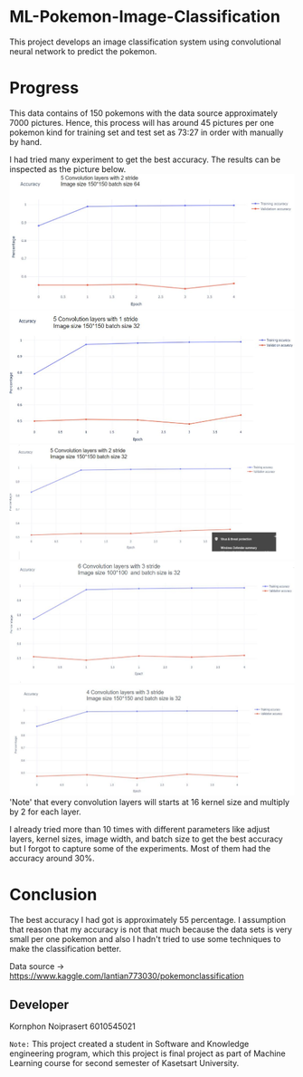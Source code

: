 # ML-Pokemon-Image-Classification
This project develops an image classification system using convolutional neural network to predict the pokemon. 

# Progress
This data contains of 150 pokemons with the data source approximately 7000 pictures. Hence, this process will has around 45 pictures per one pokemon kind for training set and test set as 73:27 in order with manually by hand.

I had tried many experiment to get the best accuracy. The results can be inspected as the picture below.
![1.JPG](picture/1.JPG)
![2.JPG](picture/2.JPG)
![3.JPG](picture/3.JPG)
![4.JPG](picture/4.JPG)
![5.JPG](picture/5.JPG)
'Note' that every convolution layers will starts at 16 kernel size and multiply by 2 for each layer.

I already tried more than 10 times with different parameters like adjust layers, kernel sizes, image width, and batch size to get the best accuracy but I forgot to capture some of the experiments. Most of them had the accuracy around 30%.

# Conclusion
The best accuracy I had got is approximately 55 percentage. I assumption that reason that my accuracy is not that much because the data sets is very small per one pokemon and also I hadn't tried to use some techniques to make the classification better.

Data source -> https://www.kaggle.com/lantian773030/pokemonclassification

## Developer
Kornphon    Noiprasert  6010545021 

`Note:` This project created a student in Software and Knowledge engineering program, which this project is final project as part of Machine Learning course for second semester of Kasetsart University.